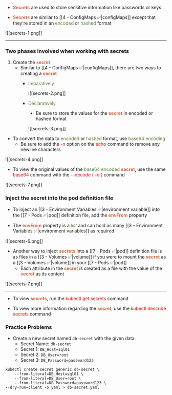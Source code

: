 - <b><span style="color:#d46644">Secrets</span></b> are used to store sensitive information like passwords or keys

- <b><span style="color:#d46644">Secrets</span></b> are similar to [[4 - ConfigMaps ✅|configMaps]] except that they're stored in an <span style="color:#5c7e3e">encoded</span> or <span style="color:#5c7e3e">hashed</span> format

![[secrets-1.png]]

------------------------------------------------------------------------------------------------------

### Two phases involved when working with secrets

1. Create the <b><span style="color:#d46644">secret</span></b>
	- Similar to [[4 - ConfigMaps ✅|configMaps]], there are two ways to creating a <b><span style="color:#d46644">secret</span></b>
		- <span style="color:#5c7e3e">Imparatively</span>

			![[secrets-2.png]]

		- <span style="color:#5c7e3e">Declaratively</span>
			- Be sure to store the values for the <b><span style="color:#d46644">secret</span></b> in encoded or hashed format

			![[secrets-3.png]]

- To convert the data to <span style="color:#5c7e3e">encoded</span> or <span style="color:#5c7e3e">hashed</span> format, use <span style="color:#5c7e3e">base64 encoding</span>
	- Be sure to add the <span style="color:red">-n</span> option on the <span style="color:red">echo</span> command to remove any newline characters

![[secrets-4.png]]

- To view the original values of the <span style="color:#5c7e3e">base64 encoded</span> <b><span style="color:#d46644">secret</span></b>, use the same <span style="color:red">base64</span> command with the <span style="color:red">--decode ( -d )</span> command

![[secrets-7.png]]


### Inject the secret into the pod definition file

- To inject an [[3 - Environment Variables ✅|environment variable]] into the [[7 - Pods ✅|pod]] definition file, add the <b><span style="color:#d46644">envFrom</span></b> property

- The <b><span style="color:#d46644">envFrom</span></b> property is a <i><span style="color:#5c7e3e">list</span></i> and can hold as many [[3 - Environment Variables ✅|environment variables]] as required

![[secrets-6.png]]

- Another way to inject <b><span style="color:#d46644">secrets</span></b> into a [[7 - Pods ✅|pod]] definition file is as files in a [[3 - Volumes ✅|volume]] if you were to mount the <b><span style="color:#d46644">secret</span></b> as a [[3 - Volumes ✅|volume]] in your [[7 - Pods ✅|pod]]
	- Each attribute in the <b><span style="color:#d46644">secret</span></b> is created as a file with the value of the <b><span style="color:#d46644">secret</span></b> as its content

![[secrets-7.png]]

------------------------------------------------------------------------------------------------------

- To view <b><span style="color:#d46644">secrets</span></b>, run the <span style="color:red">kubectl get secrets</span> command

- To view more information regarding the <b><span style="color:#d46644">secret</span></b>, use the <span style="color:red">kubectl describe secrets</span> command

### Practice Problems

- Create a new secret named `db-secret` with the given data:
	- Secret Name: `db-secret`
	- Secret 1: `DB_Host=sql01`
	- Secret 2: `DB_User=root`
	- Secret 3: `DB_Password=password123`


```
kubectl create secret generic db-secret \
	--from-literal=DB_Host=sql01 \
	--from-literal=DB_User=root \
	--from-literal=DB_Password=password123 \
--dry-run=client -o yaml > db-secret.yaml
```
